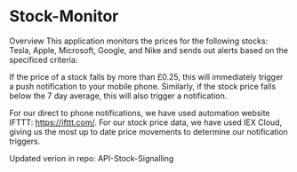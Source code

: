 # Stock-Monitor

Overview
This application monitors the prices for the following stocks: Tesla, Apple, Microsoft, Google, and Nike and sends out alerts based on the specificed criteria:

If the price of a stock falls by more than £0.25, this will immediately trigger a push notification to your mobile phone. Similarly, if the stock price falls below the 7 day average, this will also trigger a notification. 

For our direct to phone notifications, we have used automation website IFTTT: https://ifttt.com/. For our stock price data, we have used IEX Cloud, giving us the most up to date price movements to determine our notification triggers. 


Updated verion in repo: API-Stock-Signalling
